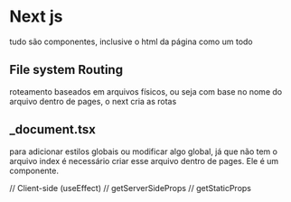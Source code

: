 # Next js
tudo são componentes, inclusive o html da página como um todo

## File system Routing
roteamento baseados em arquivos físicos, ou seja com base no nome do arquivo dentro de pages, o next cria as rotas

## _document.tsx
para adicionar estilos globais ou modificar algo global, já que não tem o arquivo index
é necessário criar esse arquivo dentro de pages. Ele é um componente.

// Client-side (useEffect)
// getServerSideProps
// getStaticProps